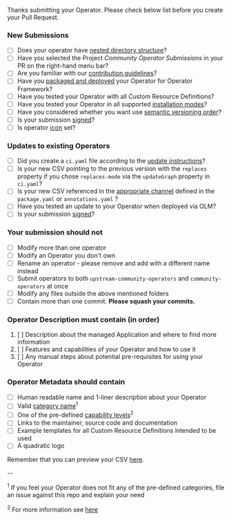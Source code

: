 Thanks submitting your Operator. Please check below list before you create your Pull Request.

### New Submissions

* [ ] Does your operator have [nested directory structure](https://github.com/operator-framework/community-operators/blob/master/docs/contributing.md#create-a-bundle)?
* [ ] Have you selected the Project *Community Operator Submissions* in your PR on the right-hand menu bar?
* [ ] Are you familiar with our [contribution guidelines](https://github.com/operator-framework/community-operators/blob/master/docs/contributing.md)?
* [ ] Have you [packaged and deployed](https://github.com/operator-framework/community-operators/blob/master/docs/testing-operators.md) your Operator for Operator Framework?
* [ ] Have you tested your Operator with all Custom Resource Definitions?
* [ ] Have you tested your Operator in all supported [installation modes](https://github.com/operator-framework/operator-lifecycle-manager/blob/master/doc/design/building-your-csv.md#operator-metadata)?
* [ ] Have you considered whether you want use [semantic versioning order](https://github.com/operator-framework/community-operators/blob/master/docs/contributing.md#updating-your-existing-operator)?
* [ ] Is your submission [signed](https://github.com/operator-framework/community-operators/blob/master/docs/contributing.md#sign-your-work)?
* [ ] Is operator [icon](https://github.com/operator-framework/community-operators/blob/master/docs/contributing.md#operator-icon) set?

### Updates to existing Operators

* [ ] Did you create a `ci.yaml` file according to the [update instructions](https://github.com/operator-framework/community-operators/blob/master/docs/contributing.md#updating-your-existing-operator)?
* [ ] Is your new CSV pointing to the previous version with the `replaces` property if you chose `replaces-mode` via the `updateGraph` property in `ci.yaml`?
* [ ] Is your new CSV referenced in the [appropriate channel](https://github.com/operator-framework/community-operators/blob/master/docs/contributing.md#bundle-format) defined in the `package.yaml` or `annotations.yaml` ?
* [ ] Have you tested an update to your Operator when deployed via OLM?
* [ ] Is your submission [signed](https://github.com/operator-framework/community-operators/blob/master/docs/contributing.md#sign-your-work)?

### Your submission should not

* [ ] Modify more than one operator
* [ ] Modify an Operator you don't own
* [ ] Rename an operator - please remove and add with a different name instead
* [ ] Submit operators to both `upstream-community-operators` and `community-operators` at once
* [ ] Modify any files outside the above mentioned folders
* [ ] Contain more than one commit. **Please squash your commits.**

### Operator Description must contain (in order)

1. [ ] Description about the managed Application and where to find more information
2. [ ] Features and capabilities of your Operator and how to use it
3. [ ] Any manual steps about potential pre-requisites for using your Operator

### Operator Metadata should contain

* [ ] Human readable name and 1-liner description about your Operator
* [ ] Valid [category name](https://github.com/operator-framework/community-operators/blob/master/docs/packaging-required-fields.md#categories)<sup>1</sup>
* [ ] One of the pre-defined [capability levels](https://github.com/operator-framework/operator-courier/blob/4d1a25d2c8d52f7de6297ec18d8afd6521236aa2/operatorcourier/validate.py#L556)<sup>2</sup>
* [ ] Links to the maintainer, source code and documentation
* [ ] Example templates for all Custom Resource Definitions intended to be used
* [ ] A quadratic logo

Remember that you can preview your CSV [here](https://operatorhub.io/preview).

--

<sup>1</sup> If you feel your Operator does not fit any of the pre-defined categories, file an issue against this repo and explain your need

<sup>2</sup> For more information see [here](https://github.com/operator-framework/operator-sdk/blob/master/doc/images/operator-capability-level.svg)
